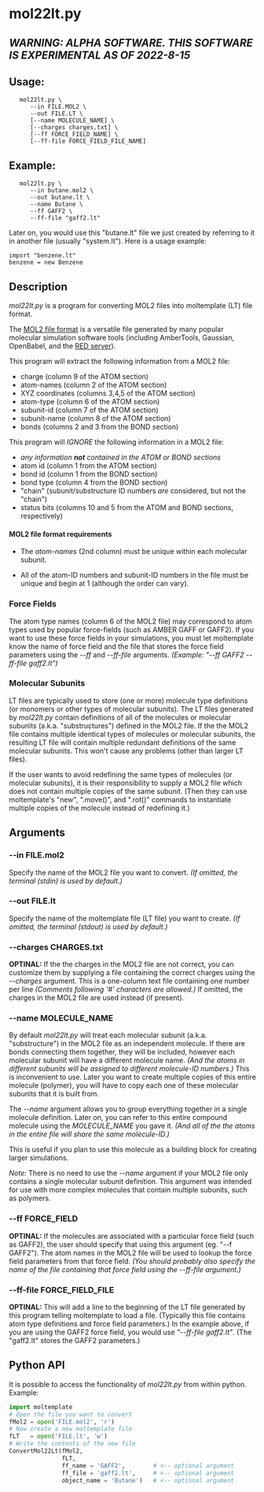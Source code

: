 mol22lt.py
===========

## *WARNING: ALPHA SOFTWARE. THIS SOFTWARE IS EXPERIMENTAL AS OF 2022-8-15*

## Usage:

```
   mol22lt.py \
      --in FILE.MOL2 \
      --out FILE.LT \
      [--name MOLECULE_NAME] \
      [--charges charges.txt] \
      [--ff FORCE_FIELD_NAME] \
      [--ff-file FORCE_FIELD_FILE_NAME]
```

## Example:

```
   mol22lt.py \
      --in butane.mol2 \
      --out butane.lt \
      --name Butane \
      --ff GAFF2 \
      --ff-file "gaff2.lt"
```

Later on, you would use this "butane.lt" file we just created
by referring to it in another file (usually "system.lt").
Here is a usage example:

```
import "benzene.lt"
benzene = new Benzene
```


## Description

*mol22lt.py* is a program for converting MOL2 files
into moltemplate (LT) file format.

The [MOL2 file format](https://zhanggroup.org/DockRMSD/mol2.pdf)
is a versatile file generated by many popular molecular simulation software
tools (including AmberTools, Gaussian, OpenBabel, and the
[RED server](https://upjv.q4md-forcefieldtools.org/REDServer)).

This program will extract the following information from a MOL2 file:

- charge (column 9 of the ATOM section)
- atom-names (column 2 of the ATOM section)
- XYZ coordinates (columns 3,4,5 of the ATOM section)
- atom-type (column 6 of the ATOM section)
- subunit-id (column 7 of the ATOM section)
- subunit-name (column 8 of the ATOM section)
- bonds (columns 2 and 3 from the BOND section)

This program will *IGNORE* the following information in a MOL2 file:

- *any information* ***not*** *contained in the ATOM or BOND sections*
- atom id (column 1 from the ATOM section)
- bond id (column 1 from the BOND section)
- bond type (column 4 from the BOND section)
- "chain" (subunit/substructure ID numbers *are* considered, but not the "chain")
- status bits (columns 10 and 5 from the ATOM and BOND sections, respectively)


#### MOL2 file format requirements

- The *atom-names* (2nd column) must be unique
within each molecular subunit.  

- All of the atom-ID numbers and subunit-ID numbers
in the file must be unique and begin at 1
(although the order can vary).


### Force Fields

The atom type names (column 6 of the MOL2 file)
may correspond to atom types used by
popular force-fields (such as AMBER GAFF or GAFF2).
If you want to use these force fields in your simulations,
you must let moltemplate know the name of force field and the file
that stores the force field parameters using the *--ff* and *--ff-file*
arguments.  *(Example: "--ff GAFF2 --ff-file gaff2.lt")*


### Molecular Subunits

LT files are typically used to store (one or more) molecule type definitions
(or monomers or other types of molecular subunits).
The LT files generated by *mol22lt.py* contain definitions of all of the
molecules or molecular subunits (a.k.a. "substructures")
defined in the MOL2 file.
If the the MOL2 file contains multiple identical types of molecules
or molecular subunits, the resulting LT file will contain multiple
redundant definitions of the same molecular subunits.
This won't cause any problems (other than larger LT files).

If the user wants to avoid redefining the same types of molecules
(or molecular subunits), it is their responsibility to supply
a MOL2 file which does not contain multiple copies of the same subunit.
(Then they can use moltemplate's "new", ".move()", and ".rot()" commands
to instantiate multiple copies of the molecule instead of redefining it.)



## Arguments


### --in FILE.mol2

Specify the name of the MOL2 file you want to convert.
*(If omitted, the terminal (stdin) is used by default.)*


### --out FILE.lt

Specify the name of the moltemplate file (LT file) you want to create.
*(If omitted, the terminal (stdout) is used by default.)*


### --charges CHARGES.txt

**OPTINAL:**
If the the charges in the MOL2 file are not correct,
you can customize them by supplying a file containing
the correct charges using the *--charges* argument.
This is a one-column text file containing one number per line
*(Comments following '#' characters are allowed.)*
If omitted, the charges in the MOL2 file are used instead (if present).


### --name MOLECULE_NAME

By default *mol22lt.py* will treat each molecular subunit
(a.k.a. "substructure") in the MOL2 file as an independent molecule.
If there are bonds connecting them together, they will be included,
however each molecular subunit will have a different molecule name.
*(And the atoms in different subunits will be assigned to
  different molecule-ID numbers.)*
This is inconvenient to use.
Later you want to create multiple copies of this entire molecule (polymer), you
will have to copy each one of these molecular subunits that it is built from.

The *--name* argument allows you to group everything together in
a single molecule definition.  Later on, you can refer to this entire
compound molecule using the *MOLECULE_NAME* you gave it.
*(And all of the the atoms in the entire file will share the same molecule-ID.)*

This is useful if you plan to use this molecule as a building block for
creating larger simulations.

*Note:* There is no need to use the *--name* argument
if your MOL2 file only contains a single molecular subunit definition.
This argument was intended for use with more complex molecules
that contain multiple subunits, such as polymers.


### --ff FORCE_FIELD

**OPTINAL:**
If the molecules are associated with a particular force field (such as GAFF2),
the user should specify that using this argument (eg. "--f GAFF2").
The atom names in the MOL2 file will be used to lookup the force field
parameters from that force field.
*(You should probably also specify the name of the file containing
that force field using the --ff-file argument.)*

### --ff-file FORCE_FIELD_FILE

**OPTINAL:**
This will add a line to the beginning of the LT file generated by this program
telling moltemplate to load a file.
(Typically this file contains atom type definitions and force field parameters.)
In the example above, if you are using the GAFF2 force field, you would use
*"--ff-file gaff2.lt"*.  (The "gaff2.lt" stores the GAFF2 parameters.)


## Python API

It is possible to access the functionality of *mol22lt.py* from 
within python.  Example:

```python
import moltemplate
# Open the file you want to convert
fMol2 = open('FILE.mol2', 'r')
# Now create a new moltemplate file
fLT   = open('FILE.lt', 'w')
# Write the contents of the new file
ConvertMol22Lt(fMol2,
               fLT,
               ff_name = 'GAFF2',        # <-- optional argument
               ff_file = 'gaff2.lt',     # <-- optional argument
               object_name = 'Butane')   # <-- optional argument
```
